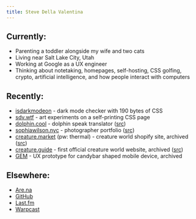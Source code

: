 ```yaml
---
title: Steve Della Valentina
---
```


## Currently:
- Parenting a toddler alongside my wife and two cats
- Living near Salt Lake City, Utah
- Working at Google as a UX engineer
- Thinking about notetaking, homepages, self-hosting, CSS golfing, crypto, artificial intelligence, and how people interact with computers

## Recently:
- [isdarkmodeon](//isdarkmodeon.netlify.app) - dark mode checker with 190 bytes of CSS
- [sdv.wtf](//sdv.wtf) - art experiments on a self-printing CSS page
- [dolphin.cool](//dolphin.cool) - dolphin speak translator ([src](//github.com/dolphin-zone/website))
- [sophiawilson.nyc](//sophiawilson.nyc) - photographer portfolio ([src](//github.com/sdvim/sophia-wilson-nyc))
- [creature.market](//creetyoor-wurld.myshopify.com/password) (pw: thermal) - creature world shopify site, archived ([src](//github.com/sdvim/creature.market))
- [creature.guide](//creature-guide.netlify.app) - first official creature world website, archived ([src](//github.com/sdvim/creature.guide))
- [GEM](//gem.stevedv.com) - UX prototype for candybar shaped mobile device, archived

## Elsewhere:
- [Are.na](//are.na/sdv)
- [GitHub](//github.com/sdvim)
- [Last.fm](//last.fm/user/sdvim)
- [Warpcast](//warpcast.com/sdv.eth)
